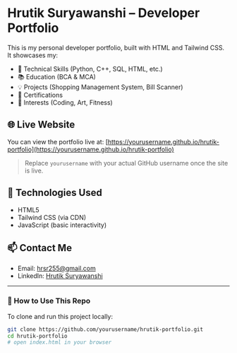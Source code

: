 # Hrutik Suryawanshi – Developer Portfolio

This is my personal developer portfolio, built with HTML and Tailwind CSS. It showcases my:

- 🔧 Technical Skills (Python, C++, SQL, HTML, etc.)
- 📚 Education (BCA & MCA)
- 💡 Projects (Shopping Management System, Bill Scanner)
- 📜 Certifications
- 🎯 Interests (Coding, Art, Fitness)

## 🌐 Live Website
You can view the portfolio live at: [https://yourusername.github.io/hrutik-portfolio](https://yourusername.github.io/hrutik-portfolio)

> Replace `yourusername` with your actual GitHub username once the site is live.

## 📁 Technologies Used
- HTML5
- Tailwind CSS (via CDN)
- JavaScript (basic interactivity)

## 📫 Contact Me
- Email: hrsr255@gmail.com
- LinkedIn: [Hrutik Suryawanshi](https://www.linkedin.com/in/hrutik-suryawanshi-440459244)

---

### 🚀 How to Use This Repo

To clone and run this project locally:

```bash
git clone https://github.com/yourusername/hrutik-portfolio.git
cd hrutik-portfolio
# open index.html in your browser
